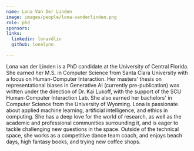 ```yaml
---
name: Lona Van Der Linden
image: images/people/lona-vanderlinden.png
role: phd
sponsors: 
links:
  linkedin: lonavdlin
  github: lonalynn

---
```


Lona van der Linden is a PhD candidate at the University of Central Florida. She earned her M.S. in Computer Science from Santa Clara University with a focus on Human-Computer Interaction. Her masters' thesis on representational biases in Generative AI (currently pre-publication) was written under the direction of Dr. Kai Lukoff, with the support of the SCU Human-Computer Interaction Lab. She also earned her bachelors' in Computer Science from the University of Wyoming. Lona is passionate about applied machine learning, artificial intelligence, and ethics in computing. She has a deep love for the world of research, as well as the academic and professional communities surrounding it, and is eager to tackle challenging new questions in the space. Outside of the technical space, she works as a competitive dance team coach, and enjoys beach days, high fantasy books, and trying new coffee shops.